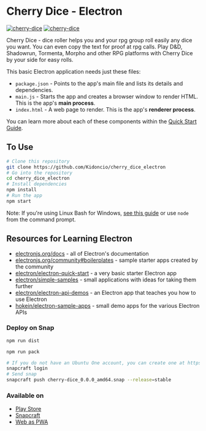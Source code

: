 # Cherry Dice - Electron

[![cherry-dice](https://snapcraft.io//cherry-dice/badge.svg)](https://snapcraft.io/cherry-dice)
[![cherry-dice](https://snapcraft.io//cherry-dice/trending.svg?name=0)](https://snapcraft.io/cherry-dice)

Cherry Dice - dice roller helps you and your rpg group roll easily any dice you want. You can even copy the text for proof at rpg calls. Play D&D, Shadowrun, Tormenta, Morpho and other RPG platforms with Cherry Dice by your side for easy rolls.

This basic Electron application needs just these files:

- `package.json` - Points to the app's main file and lists its details and dependencies.
- `main.js` - Starts the app and creates a browser window to render HTML. This is the app's **main process**.
- `index.html` - A web page to render. This is the app's **renderer process**.

You can learn more about each of these components within the [Quick Start Guide](https://electronjs.org/docs/tutorial/quick-start).

## To Use

```bash
# Clone this repository
git clone https://github.com/Kidoncio/cherry_dice_electron
# Go into the repository
cd cherry_dice_electron
# Install dependencies
npm install
# Run the app
npm start
```

Note: If you're using Linux Bash for Windows, [see this guide](https://www.howtogeek.com/261575/how-to-run-graphical-linux-desktop-applications-from-windows-10s-bash-shell/) or use `node` from the command prompt.

## Resources for Learning Electron

- [electronjs.org/docs](https://electronjs.org/docs) - all of Electron's documentation
- [electronjs.org/community#boilerplates](https://electronjs.org/community#boilerplates) - sample starter apps created by the community
- [electron/electron-quick-start](https://github.com/electron/electron-quick-start) - a very basic starter Electron app
- [electron/simple-samples](https://github.com/electron/simple-samples) - small applications with ideas for taking them further
- [electron/electron-api-demos](https://github.com/electron/electron-api-demos) - an Electron app that teaches you how to use Electron
- [hokein/electron-sample-apps](https://github.com/hokein/electron-sample-apps) - small demo apps for the various Electron APIs

### Deploy on Snap

```bash
npm run dist

npm run pack

# If you do not have an Ubuntu One account, you can create one at https://snapcraft.io/account
snapcraft login
# Send snap
snapcraft push cherry-dice_0.0.0_amd64.snap --release=stable
```

### Available on

- [Play Store](https://play.google.com/store/apps/details?id=br.com.kidoncio.cherrydice)
- [Snapcraft](https://snapcraft.io/cherry-dice)
- [Web as PWA](https://cherrydice.herokuapp.com/)
